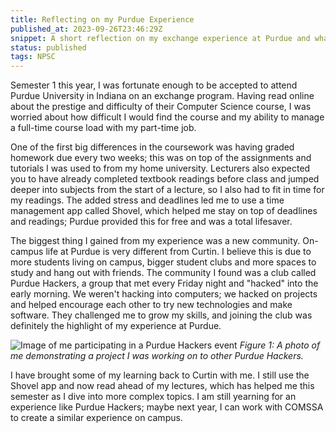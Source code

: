 ```yaml
---
title: Reflecting on my Purdue Experience
published_at: 2023-09-26T23:46:29Z  
snippet: A short reflection on my exchange experience at Purdue and what I've brought back with me.
status: published  
tags: NPSC
---
```



Semester 1 this year, I was fortunate enough to be accepted to attend Purdue University in Indiana on an exchange program. Having read online about the prestige and difficulty of their Computer Science course, I was worried about how difficult I would find the course and my ability to manage a full-time course load with my part-time job.

One of the first big differences in the coursework was having graded homework due every two weeks; this was on top of the assignments and tutorials I was used to from my home university. Lecturers also expected you to have already completed textbook readings before class and jumped deeper into subjects from the start of a lecture, so I also had to fit in time for my readings. The added stress and deadlines led me to use a time management app called Shovel, which helped me stay on top of deadlines and readings; Purdue provided this for free and was a total lifesaver.

The biggest thing I gained from my experience was a new community. On-campus life at Purdue is very different from Curtin. I believe this is due to more students living on campus, bigger student clubs and more spaces to study and hang out with friends. The community I found was a club called Purdue Hackers, a group that met every Friday night and "hacked" into the early morning. We weren't hacking into computers; we hacked on projects and helped encourage each other to try new technologies and make software. They challenged me to grow my skills, and joining the club was definitely the highlight of my experience at Purdue.

![Image of me participating in a Purdue Hackers event](/hackers-fun.png)
_Figure 1: A photo of me demonstrating a project I was working on to other Purdue Hackers._

I have brought some of my learning back to Curtin with me. I still use the Shovel app and now read ahead of my lectures, which has helped me this semester as I dive into more complex topics. I am still yearning for an experience like Purdue Hackers; maybe next year, I can work with COMSSA to create a similar experience on campus.

